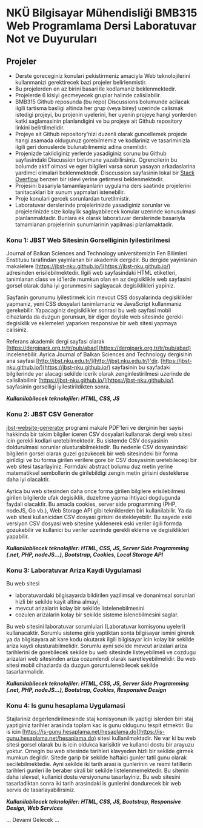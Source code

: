 # NKÜ Bilgisayar Mühendisliği BMB315 Web Programlama Dersi Laboratuvar Not ve Duyuruları

## Projeler

* Derste goreceginiz konulari pekistirmeniz 
amaciyla Web teknolojilerini kullanmanizi gerektirecek 
bazi projeler belirlenmistir. 
* Bu projelerden en az birini basari ile kodlamaniz beklenmektedir.
* Projelerde 6 kisiyi gecmeyecek gruplar halinde calisilabilir.
* BMB315 Github reposunda (bu repo) Discussions bolumunde 
acilacak ilgili tartisma basligi altinda her grup (veya birey)
uzerinde calismak istedigi projeyi, bu projenin uyelerini, 
her uyenin projeye hangi yonlerden katki saglamasinin planlandigini 
ve bu projeye ait Github repository linkini belirtilmelidir.
* Projeye ait Github repository'nizi duzenli olarak guncellemek 
projede hangi asamada oldugunuz gorebilmemiz ve kodlariniz ve 
tasariminizla ilgili geri donuslerde bulunabilmemiz adina onemlidir. 
* Projenizde takildiginiz yerlerde yasadiginiz sorunu bu Github
sayfasindaki Discussion bolumune yazabilirsiniz. Ogrencilerin
bu bolumde aktif olmasi ve eger bilgileri varsa sorun yasayan
arkadaslarina yardimci olmalari beklenmektedir. 
Disccussion sayfasinin lokal bir 
[Stack Overflow](https://stackoverflow.com/) benzeri bir islevi 
yerine getirmesi beklenmektedir.
* Projesini basariyla tamamlayanlarin uygulama 
ders saatinde projelerini tanitacaklari bir sunum yapmalari istenebilir.
* Proje konulari gercek sorunlardan turetilmistir.
* Laboratuvar derslerinde projelerinizde yasadiginiz sorunlar ve projelerinizde size kolaylik saglayabilecek konular uzerinde konusulmasi planlanmaktadir. Bunlara ek olarak laboratuvar derslerinde basariyla tamamlanan projelerinin sunumlarinin yapilmasi planlamaktadir.

### Konu 1: JBST Web Sitesinin Gorselliginin Iyilestirilmesi

Journal of Balkan Sciences and Technology universitemizin Fen Bilimleri
Enstitusu tarafindan yayinlanan bir akademik dergidir. Bu dergide 
yayinlanan makalelere [https://jbst-nku.github.io/](https://jbst-nku.github.io/)
adresinden erisilebilmektedir. Ilgili web sayfasindaki HTML etiketleri,
tanimlanan class ve id'lerde mumkun olan en az degisiklikle web sayfasini
gorsel olarak daha iyi gorunmesini saglayacak degisiklikleri yapiniz.

Sayfanin gorunumu iyilestirmek icin mevcut CSS dosyalarinda degisiklikler yapmaniz,
yeni CSS dosyalari tanimlamaniz ve JavaScript kullanmaniz gerekebilir.
Yapacaginiz degisiklikler sonrasi bu web sayfasi mobil cihazlarda da duzgun
gorunsun, bir diger deyisle web sitesinde gerekli degisiklik ve eklemeleri yaparken
responsive bir web sitesi yapmaya calisiniz.

Referans akademik dergi sayfasi olarak 
[https://dergipark.org.tr/tr/pub/abad](https://dergipark.org.tr/tr/pub/abad)
incelenebilir. Ayrica Journal of Balkan Sciences and Technology dergisinin
ana sayfasi [http://jbst.nku.edu.tr/](http://jbst.nku.edu.tr/)'dir.
[https://jbst-nku.github.io/](https://jbst-nku.github.io/) sayfasinin
bu sayfadaki bilgilerinde yer alacagi sekilde icerik olarak zenginlestirilmesi 
uzerinde de calisilabilinir [https://jbst-nku.github.io/](https://jbst-nku.github.io/)
sayfasinin gorselligi iyilestirildikten sonra. 

***Kullanilabilecek teknolojiler: HTML, CSS, JS***

### Konu 2: JBST CSV Generator

[jbst-website-generator](https://github.com/jbst-nku/jbst-website-generator) programi makale PDF'leri ve derginin 
her sayisi hakkinda bir takim bilgiler iceren CSV dosyalari kullanarak dergi web sitesi icin gerekli kodlari 
uretebilmektedir. 
Bu sistemde CSV dosyasinin doldurulmasi sorunlar olusturabilmektedir. Bu nedenle CSV dosyasindaki bilgilerin 
gorsel olarak guzel gozukecek bir web sitesindeki bir forma girildigi ve bu forma girilen verilere gore bir CSV dosyasinin
uretebilecegi bir web sitesi tasarlayiniz. Formdaki abstract bolumu duz metin yerine matematiksel sembollerin de 
girilebildigi zengin metin girisini desteklerse daha iyi olacaktir.

Ayrica bu web sitesinden daha once forma girilen bilgilere erisilebilmesi girilen bilgilerde ufak degisiklik, duzeltme 
yapma ihtiyaci dogdugunda faydali olacaktir. Bu amacla cookies, server side programming (PHP, nodeJS, Go vb.),
Web Storage API gibi tekniklerden biri kullanilabilir. Ya da web sitesi kullanicidan CSV dosyasi girisini destekleyebilir.
Bu sayede eski versiyon CSV dosyasi web sitesine yuklenerek eski veriler ilgili formda gozukebilir ve kullanici bu veriler
uzerinde gerekli ekleme ve degisiklikleri yapabilir. 

***Kullanilabilecek teknolojiler: HTML, CSS, JS, Server Side Programming (.net, PHP, nodeJS...), Bootstrap, Cookies, Local Storage API***

### Konu 3: Laboratuvar Ariza Kaydi Uygulamasi

Bu web sitesi
* laboratuvardaki bilgisayarda bildirilen yazilimsal ve donanimsal sorunlari hizli bir sekilde kayit altina 
almayi, 
* mevcut arizalarin kolay bir sekilde listelenebilmesini
* cozulen arizalarin kolay bir sekilde sisteme islenebilmesini
saglar. 

Bu web sitesini laboratuvar sorumlulari (Laboratuvar komisyonu uyeleri) kullanacaktir. Sorumlu sisteme giris yaptiktan sonta
bilgisayar ismini girerek ya da bilgisayara ait kare kodu okutarak ilgili bilgisayar icin kolay bir sekilde ariza kaydi 
olusturabilmelidir. Sorumlu ayni sekilde mevcut arizalari ariza tarihlerini de gorebilecek sekilde bu web sitesinde 
listeyebilmeli ve cozdugu arizalari web sitesinden ariza cozumlendi olarak isaretleyebilmelidir. Bu web sitesi mobil 
cihazlarda da duzgun goruntulenebilecek sekilde tasarlanmalidir. 

***Kullanilabilecek teknolojiler: HTML, CSS, JS, Server Side Programming (.net, PHP, nodeJS...), Bootstrap, Cookies, Responsive Design***

### Konu 4: Is gunu hesaplama Uygulamasi

Stajlariniz degerlendirilmesinde staj komisyonun ilk yaptigi islerden biri staj yaptiginiz tarihler arasinda toplam kac
is gunu oldugunu tespit etmektir. Bu is icin [https://is-gunu.hesaplama.net/hesaplama.do](https://is-gunu.hesaplama.net/hesaplama.do)
sitesi kullanilmaktadir. Ne var ki bu web sitesi gorsel olarak bu is icin oldukca karisiktir ve kullanci dostu bir arayuzu yoktur. 
Ornegin bu web sitesinde tarihleri klavyeden hizli bir sekilde girmek mumkun degildir. Sitede garip bir sekilde
haftaici gunler tatil gunu olarak secilebilmektedie. Ayni sekilde iki tarih arasi is gunlerinin ve resmi tatillerin 
tarihleri gunleri ile beraber sirali bir sekilde listelenmemektedir. Bu sitenin daha islevsel, kullanici dostu versiyonunu
tasarlayiniz. Bu web sitesini tasarladiktan sonra iki tarih arasindaki is gunlerini dondurecek bir web servis de tasarlayabilirsiniz. 

***Kullanilabilecek teknolojiler: HTML, CSS, JS, Bootstrap, Responsive Design, Web Services***

... Devami Gelecek ...
